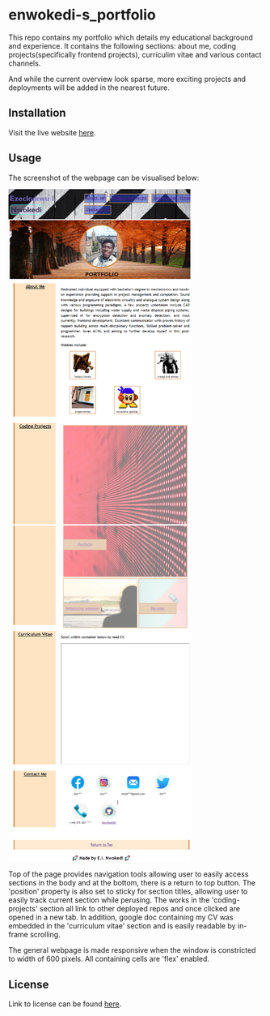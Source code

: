# enwokedi-s_portfolio
This repo contains my portfolio which details my educational background and experience. 
It contains the following sections:  about me,  coding projects(specifically frontend projects), curriculim vitae and various contact channels.

And while the current overview look sparse, more exciting projects and deployments will be added in the nearest future.

## Installation

Visit the live website [here](https://enwokedi96.github.io/enwokedi-s_portfolio/).

## Usage

The screenshot of the webpage can be visualised below: 

<img alt="screenshot-1" src="assets/images/screenshot-part-001.png" width=360/> <img alt="screenshot-2" src="assets/images/screenshot-part-002.png" width=360/>

Top of the page provides navigation tools allowing user to easily access sections in the body and at the bottom, there is a return to top button.
The 'position' property is also set to sticky for section titles, allowing user to easily track current section while perusing. 
The works in the 'coding-projects' section all link to other deployed repos and once clicked are opened in a new tab. 
In addition, google doc containing my CV was embedded in the 'curriculum vitae' section and is easily readable by in-frame scrolling.

The general webpage is made responsive when the window is constricted to width of 600 pixels. All containing cells are 'flex'  enabled.
    
## License

Link to license can be found [here](LICENSE.md).
